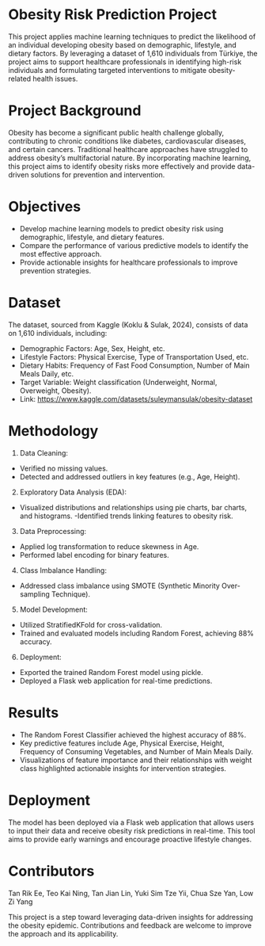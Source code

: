 # Obesity Risk Prediction Project
This project applies machine learning techniques to predict the likelihood of an individual developing obesity based on demographic, lifestyle, and dietary factors. By leveraging a dataset of 1,610 individuals from Türkiye, the project aims to support healthcare professionals in identifying high-risk individuals and formulating targeted interventions to mitigate obesity-related health issues.

# Project Background
Obesity has become a significant public health challenge globally, contributing to chronic conditions like diabetes, cardiovascular diseases, and certain cancers. Traditional healthcare approaches have struggled to address obesity’s multifactorial nature. By incorporating machine learning, this project aims to identify obesity risks more effectively and provide data-driven solutions for prevention and intervention.

# Objectives
- Develop machine learning models to predict obesity risk using demographic, lifestyle, and dietary features.
- Compare the performance of various predictive models to identify the most effective approach.
- Provide actionable insights for healthcare professionals to improve prevention strategies.

# Dataset
The dataset, sourced from Kaggle (Koklu & Sulak, 2024), consists of data on 1,610 individuals, including:
- Demographic Factors: Age, Sex, Height, etc.
- Lifestyle Factors: Physical Exercise, Type of Transportation Used, etc.
- Dietary Habits: Frequency of Fast Food Consumption, Number of Main Meals Daily, etc.
- Target Variable: Weight classification (Underweight, Normal, Overweight, Obesity).
- Link: https://www.kaggle.com/datasets/suleymansulak/obesity-dataset

# Methodology
1. Data Cleaning:
- Verified no missing values.
- Detected and addressed outliers in key features (e.g., Age, Height).

2. Exploratory Data Analysis (EDA):
- Visualized distributions and relationships using pie charts, bar charts, and histograms.
-Identified trends linking features to obesity risk.

3. Data Preprocessing:
- Applied log transformation to reduce skewness in Age.
- Performed label encoding for binary features.

4. Class Imbalance Handling:
- Addressed class imbalance using SMOTE (Synthetic Minority Over-sampling Technique).

5. Model Development:
- Utilized StratifiedKFold for cross-validation.
- Trained and evaluated models including Random Forest, achieving 88% accuracy.

6. Deployment:
- Exported the trained Random Forest model using pickle.
- Deployed a Flask web application for real-time predictions.

# Results
- The Random Forest Classifier achieved the highest accuracy of 88%.
- Key predictive features include Age, Physical Exercise, Height, Frequency of Consuming Vegetables, and Number of Main Meals Daily.
- Visualizations of feature importance and their relationships with weight class highlighted actionable insights for intervention strategies.

# Deployment
The model has been deployed via a Flask web application that allows users to input their data and receive obesity risk predictions in real-time. This tool aims to provide early warnings and encourage proactive lifestyle changes.

# Contributors
Tan Rik Ee, Teo Kai Ning, Tan Jian Lin, Yuki Sim Tze Yii, Chua Sze Yan, Low Zi Yang

This project is a step toward leveraging data-driven insights for addressing the obesity epidemic. Contributions and feedback are welcome to improve the approach and its applicability.
